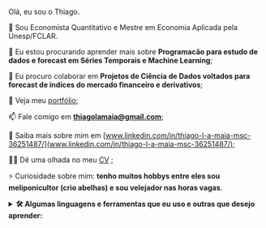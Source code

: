 <!--
<p align="center">
  <img src="https://github.com/BrnCode/BrnCode/raw/main/assets/github-header.gif" alt="Oi, eu sou o Bruno">
</p>
-->
<!--
How to make the bio gif ?
💜 Thanks to [matyo91](https://github.com/matyo91)

I made my with https://codesandbox.io/s/github-profile-2ijk7
Then i recorded my screen to gif on EaseUS REC and save result to [assets/github.mov](assets/github.mov)
This [GIF converter](https://ezgif.com/video-to-gif) help me to create a dedicated command that convert MOV to GIF.
Then i save result to [assets/github.gif](assets/github.gif)
-->
  Olá, eu sou o Thiago.

 📝 Sou Economista Quantitativo e Mestre em Economia Aplicada pela Unesp/FCLAR.
 
 🌱 Eu estou procurando aprender mais sobre **Programacão para estudo de dados e forecast em Séries Temporais e Machine Learning**;

 👯 Eu procuro colaborar em **Projetos de Ciência de Dados voltados para forecast de indices do mercado financeiro e derivativos**;
 
 🔭 Veja meu [portfólio]();

 📫 Fale comigo em **thiagolamaia@gmail.com**;

 📄 Saiba mais sobre mim em [www.linkedin.com/in/thiago-l-a-maia-msc-36251487/](www.linkedin.com/in/thiago-l-a-maia-msc-36251487/);
 
 👨‍💻 Dê uma olhada no meu [CV]() ;

 ⚡ Curiosidade sobre mim: **tenho muitos hobbys entre eles sou meliponicultor (crio abelhas) e sou velejador nas horas vagas**.

<!--
<h3 align="left">Entre em contato comigo:</h3>
<p align="left">
<a href="https://linkedin.com/in/o-brn" target="blank"><img align="center" src="https://raw.githubusercontent.com/rahuldkjain/github-profile-readme-generator/master/src/images/icons/Social/linked-in-alt.svg" alt="o-brn" height="30" width="40" /></a>
</p>
-->

<details>
  <summary><b>🛠️ Algumas linguagens e ferramentas que eu uso e outras que desejo aprender:</b></summary>
  <br/>
<p align="left"> <a href="https://www.cprogramming.com/" target="_blank" rel="noreferrer"> <img src="https://raw.githubusercontent.com/devicons/devicon/master/icons/c/c-original.svg" alt="c" width="40" height="40"/> </a> <a href="https://cloud.google.com" target="_blank" rel="noreferrer"> <img src="https://www.vectorlogo.zone/logos/google_cloud/google_cloud-icon.svg" alt="gcp" width="40" height="40"/> </a> <a href="https://git-scm.com/" target="_blank" rel="noreferrer"> <img src="https://www.vectorlogo.zone/logos/git-scm/git-scm-icon.svg" alt="git" width="40" height="40"/> </a> <a href="https://www.linux.org/" target="_blank" rel="noreferrer"> <img src="https://raw.githubusercontent.com/devicons/devicon/master/icons/linux/linux-original.svg" alt="linux" width="40" height="40"/> </a> <a href="https://www.mathworks.com/" target="_blank" rel="noreferrer"> <img src="https://upload.wikimedia.org/wikipedia/commons/2/21/Matlab_Logo.png" alt="matlab" width="40" height="40"/> </a> <a href="https://www.mysql.com/" target="_blank" rel="noreferrer"> <img src="https://raw.githubusercontent.com/devicons/devicon/master/icons/mysql/mysql-original-wordmark.svg" alt="mysql" width="40" height="40"/> </a> <a href="https://pandas.pydata.org/" target="_blank" rel="noreferrer"> <img src="https://raw.githubusercontent.com/devicons/devicon/2ae2a900d2f041da66e950e4d48052658d850630/icons/pandas/pandas-original.svg" alt="pandas" width="40" height="40"/> </a> <a href="https://www.python.org" target="_blank" rel="noreferrer"> <img src="https://raw.githubusercontent.com/devicons/devicon/master/icons/python/python-original.svg" alt="python" width="40" height="40"/> </a> <a href="https://scikit-learn.org/" target="_blank" rel="noreferrer"> <img src="https://upload.wikimedia.org/wikipedia/commons/0/05/Scikit_learn_logo_small.svg" alt="scikit_learn" width="40" height="40"/> </a> <a href="https://seaborn.pydata.org/" target="_blank" rel="noreferrer"> <img src="https://seaborn.pydata.org/_images/logo-mark-lightbg.svg" alt="seaborn" width="40" height="40"/> </a> <a href="https://www.sqlite.org/" target="_blank" rel="noreferrer"> <img src="https://www.vectorlogo.zone/logos/sqlite/sqlite-icon.svg" alt="sqlite" width="40" height="40"/> </a> </p>

